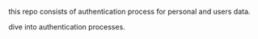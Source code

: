 this repo consists of authentication process for personal and users data.

dive into authentication processes.